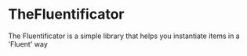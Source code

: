 # TheFluentificator
The Fluentificator is a simple library that helps you instantiate items in a 'Fluent' way
